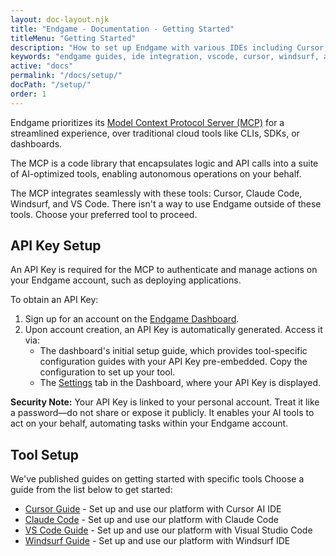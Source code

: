 ```yaml
---
layout: doc-layout.njk
title: "Endgame - Documentation - Getting Started"
titleMenu: "Getting Started"
description: "How to set up Endgame with various IDEs including Cursor, Claude Code, Windsurf, and VS Code."
keywords: "endgame guides, ide integration, vscode, cursor, windsurf, ai development, workflow guides"
active: "docs"
permalink: "/docs/setup/"
docPath: "/setup/"
order: 1
---
```


Endgame prioritizes its [Model Context Protocol Server (MCP)](https://modelcontextprotocol.io/introduction) for a streamlined experience, over traditional cloud tools like CLIs, SDKs, or dashboards.

The MCP is a code library that encapsulates logic and API calls into a suite of AI-optimized tools, enabling autonomous operations on your behalf.

The MCP integrates seamlessly with these tools: Cursor, Claude Code, Windsurf, and VS Code. There isn't a way to use Endgame outside of these tools. Choose your preferred tool to proceed.

## API Key Setup

An API Key is required for the MCP to authenticate and manage actions on your Endgame account, such as deploying applications.

To obtain an API Key:

1. Sign up for an account on the [Endgame Dashboard](https://dashboard.endgame.dev).
2. Upon account creation, an API Key is automatically generated. Access it via:
    * The dashboard's initial setup guide, which provides tool-specific configuration guides with your API Key pre-embedded. Copy the configuration to set up your tool.
    * The [Settings](https://dashboard.endgame.dev/settings) tab in the Dashboard, where your API Key is displayed.

**Security Note:** Your API Key is linked to your personal account. Treat it like a password—do not share or expose it publicly. It enables your AI tools to act on your behalf, automating tasks within your Endgame account.

## Tool Setup

We've published guides on getting started with specific tools Choose a guide from the list below to get started:

- [Cursor Guide](./cursor.md) - Set up and use our platform with Cursor AI IDE
- [Claude Code](./claude-code.md) - Set up and use our platform with Claude Code
- [VS Code Guide](./vscode.md) - Set up and use our platform with Visual Studio Code
- [Windsurf Guide](./windsurf.md) - Set up and use our platform with Windsurf IDE